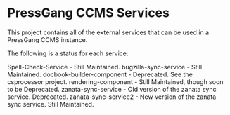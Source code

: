 PressGang CCMS Services
=======================

This project contains all of the external services that can be used in a PressGang CCMS instance.

The following is a status for each service:

Spell-Check-Service - Still Maintained.
bugzilla-sync-service - Still Maintained.
docbook-builder-component - Deprecated. See the csprocessor project.
rendering-component - Still Maintained, though soon to be Deprecated.
zanata-sync-service - Old version of the zanata sync service. Deprecated.
zanata-sync-service2 - New version of the zanata sync service. Still Maintained.